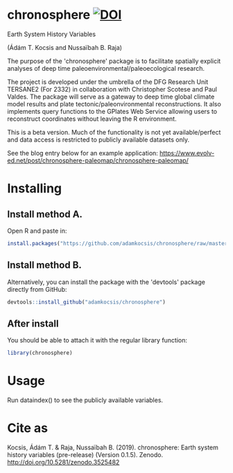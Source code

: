 # chronosphere [![DOI](https://zenodo.org/badge/DOI/10.5281/zenodo.3530703.svg)](https://doi.org/10.5281/zenodo.3530703)
Earth System History Variables

(Ádám T. Kocsis and Nussaïbah B. Raja)

The purpose of the 'chronosphere' package is to facilitate spatially explicit analyses of deep time paleoenvironmental/paleoecological research. 

The project is developed under the umbrella of the DFG Research Unit TERSANE2 (For 2332) in collaboration with Christopher Scotese and Paul Valdes. The package will serve as a gateway to deep time global climate model results and plate tectonic/paleonvironmental reconstructions. It also implements query functions to the GPlates Web Service allowing users to reconstruct coordinates without leaving the R environment. 

This is a beta version. Much of the functionality is not yet available/perfect and data access is restricted to publicly available datasets only. 

See the blog entry below for an example application:
https://www.evolv-ed.net/post/chronosphere-paleomap/chronosphere-paleomap/

# Installing

## Install method A.

Open R and paste in: 
```r
install.packages("https://github.com/adamkocsis/chronosphere/raw/master/_archive/source/chronosphere_0.1.12-50.tar.gz", repos=NULL, type="source")
```

## Install method B. 

Alternatively, you can install the package with the 'devtools' package directly from GitHub:
```r
devtools::install_github("adamkocsis/chronosphere")
```

## After install
You should be able to attach it with the regular library function:
```r
library(chronosphere)
```

# Usage

Run dataindex() to see the publicly available variables. 

# Cite as
Kocsis, Ádám T. & Raja, Nussaïbah B. (2019). chronosphere: Earth system history variables (pre-release) (Version 0.1.5). Zenodo. http://doi.org/10.5281/zenodo.3525482


